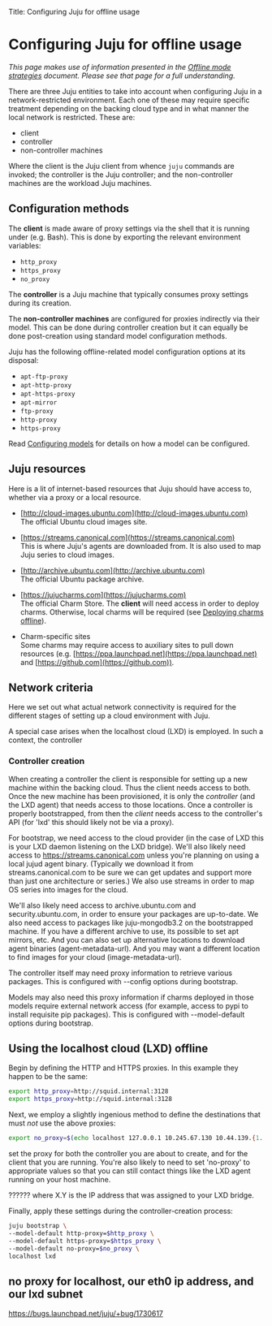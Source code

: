 Title: Configuring Juju for offline usage

# Configuring Juju for offline usage

*This page makes use of information presented in the
[Offline mode strategies][charms-offline-strategies] document. Please see that
page for a full understanding.*

There are three Juju entities to take into account when configuring Juju in a
network-restricted environment. Each one of these may require specific
treatment depending on the backing cloud type and in what manner the local
network is restricted. These are:

 - client
 - controller
 - non-controller machines

Where the client is the Juju client from whence `juju` commands are invoked;
the controller is the Juju controller; and the non-controller machines are the
workload Juju machines.

## Configuration methods

The **client** is made aware of proxy settings via the shell that it is running
under (e.g. Bash). This is done by exporting the relevant environment
variables:

 - `http_proxy`
 - `https_proxy`
 - `no_proxy`

The **controller** is a Juju machine that typically consumes proxy settings 
during its creation.

The **non-controller machines** are configured for proxies indirectly via their
model. This can be done during controller creation but it can equally be done
post-creation using standard model configuration methods.

Juju has the following offline-related model configuration options at its
disposal:

 - `apt-ftp-proxy`
 - `apt-http-proxy`
 - `apt-https-proxy`
 - `apt-mirror`
 - `ftp-proxy`
 - `http-proxy`
 - `https-proxy`

Read [Configuring models][models-config] for details on how a model can be
configured.

## Juju resources

Here is a lit of internet-based resources that Juju should have access to,
whether via a proxy or a local resource.

 - [http://cloud-images.ubuntu.com](http://cloud-images.ubuntu.com)  
   The official Ubuntu cloud images site.

 - [https://streams.canonical.com](https://streams.canonical.com)  
   This is where Juju's agents are downloaded from. It is also used to map Juju
   series to cloud images.
   
 - [http://archive.ubuntu.com](http://archive.ubuntu.com)  
   The official Ubuntu package archive. 

 - [https://jujucharms.com](https://jujucharms.com)  
   The official Charm Store. The **client** will need access in order to deploy
   charms. Otherwise, local charms will be required (see
   [Deploying charms offline][charms-offline-deploying]).

 - Charm-specific sites  
   Some charms may require access to auxiliary sites to pull down resources
   (e.g.  [https://ppa.launchpad.net](https://ppa.launchpad.net) and
   [https://github.com](https://github.com)).

## Network criteria

Here we set out what actual network connectivity is required for the different
stages of setting up a cloud environment with Juju.

A special case arises when the localhost cloud (LXD) is
employed. In such a context, the controller 

### Controller creation

When creating a controller the client is
responsible for setting up a new machine within the backing cloud.
Thus the client needs access to both. Once the new machine has been provisioned, it is only the *controller*
(and the LXD agent) that needs access to those locations. Once a controller is
properly bootstrapped, from then the *client* needs access to the controller's
API (for 'lxd' this should likely not be via a proxy).

For bootstrap, we need access to the cloud provider (in the case of LXD this is
your LXD daemon listening on the LXD bridge). We'll also likely need access to
https://streams.canonical.com unless you're planning on using a local jujud
agent binary. (Typically we download it from streams.canonical.com to be sure
we can get updates and support more than just one architecture or series.) We
also use streams in order to map OS series into images for the cloud.

We'll also likely need access to archive.ubuntu.com and security.ubuntu.com, in
order to ensure your packages are up-to-date. We also need access to packages
like juju-mongodb3.2 on the bootstrapped machine.
If you have a different archive to use, its possible to set apt mirrors, etc.
And you can also set up alternative locations to download agent binaries
(agent-metadata-url). And you may want a different location to find images for
your cloud (image-metadata-url).

The controller itself may need proxy information to retrieve various
packages. This is configured with --config options during bootstrap.

Models may also need this proxy information if charms deployed in those models
require external network access (for example, access to pypi to install
requisite pip packages). This is configured with --model-default options during
bootstrap.

## Using the localhost cloud (LXD) offline

Begin by defining the HTTP and HTTPS proxies. In this example they happen to be
the same:

```bash
export http_proxy=http://squid.internal:3128
export https_proxy=http://squid.internal:3128
```

Next, we employ a slightly ingenious method to define the destinations that
must *not* use the above proxies:

```bash
export no_proxy=$(echo localhost 127.0.0.1 10.245.67.130 10.44.139.{1..255} | sed 's/ /,/g')
```

set the proxy for both the controller you are about to create, and for the
client that you are running. You're also likely to need to set 'no-proxy' to
appropriate values so that you can still contact things like the LXD agent
running on your host machine.

?????? where X.Y is the IP address that was assigned to your LXD bridge. 

Finally, apply these settings during the controller-creation process:

```bash
juju bootstrap \
--model-default http-proxy=$http_proxy \
--model-default https-proxy=$https_proxy \
--model-default no-proxy=$no_proxy \
localhost lxd
```

## no proxy for localhost, our eth0 ip address, and our lxd subnet
https://bugs.launchpad.net/juju/+bug/1730617

<!-- LINKS -->

[charms-offline-deploying]: ./charms-offline-deploying.html
[charms-offline-strategies]: ./charms-offline-strategies.html
[models-config]: ./models-config.html

